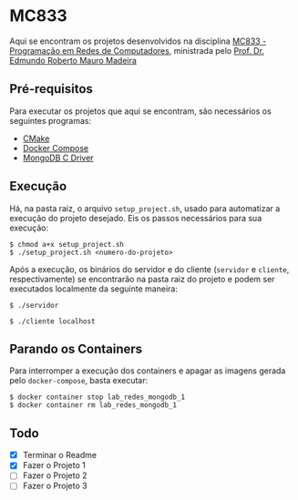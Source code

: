 # MC833
Aqui se encontram os projetos desenvolvidos na disciplina [MC833 - Programação em Redes de Computadores](http://www.ic.unicamp.br/~edmundo/MC833/), ministrada pelo [Prof. Dr. Edmundo Roberto Mauro
Madeira](http://www.ic.unicamp.br/~edmundo/)

## Pré-requisitos
Para executar os projetos que aqui se encontram, são necessários os seguintes programas:
- [CMake](https://cmake.org/)
- [Docker Compose](https://docs.docker.com/compose/install/)
- [MongoDB C Driver](http://mongoc.org/)

## Execução
Há, na pasta raiz, o arquivo `setup_project.sh`, usado para automatizar a execução do projeto desejado. Eis os passos necessários para sua execução:
```
$ chmod a+x setup_project.sh
$ ./setup_project.sh <numero-do-projeto>
```
Após a execução, os binários do servidor e do cliente (`servidor` e `cliente`, respectivamente) se encontrarão na pasta raiz do projeto e podem ser executados localmente da seguinte maneira:

`$ ./servidor`

`$ ./cliente localhost`

## Parando os Containers
Para interromper a execução dos containers e apagar as imagens gerada pelo `docker-compose`, basta executar:
```
$ docker container stop lab_redes_mongodb_1
$ docker container rm lab_redes_mongodb_1
```

## Todo
- [X] Terminar o Readme
- [X] Fazer o Projeto 1
- [ ] Fazer o Projeto 2
- [ ] Fazer o Projeto 3

